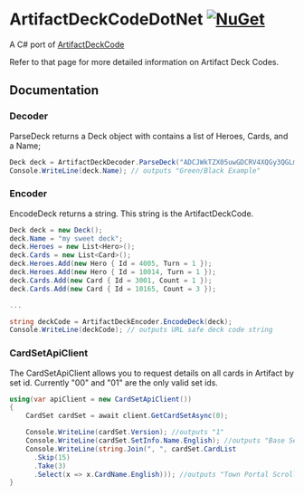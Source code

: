 # ArtifactDeckCodeDotNet [![NuGet](https://buildstats.info/nuget/ArtifactDeckCodeDotNet)](https://www.nuget.org/packages/ArtifactDeckCodeDotNet)
A C# port of [ArtifactDeckCode](https://github.com/ValveSoftware/ArtifactDeckCode)

Refer to that page for more detailed information on Artifact Deck Codes.
## Documentation
### Decoder
ParseDeck returns a Deck object with contains a list of Heroes, Cards, and a Name;
```csharp
Deck deck = ArtifactDeckDecoder.ParseDeck("ADCJWkTZX05uwGDCRV4XQGy3QGLmqUBg4GQJgGLGgO7AaABR3JlZW4vQmxhY2sgRXhhbXBsZQ__");
Console.WriteLine(deck.Name); // outputs "Green/Black Example"
```
### Encoder
EncodeDeck returns a string. This string is the ArtifactDeckCode.
```csharp
Deck deck = new Deck();
deck.Name = "my sweet deck";
deck.Heroes = new List<Hero>();
deck.Cards = new List<Card>();
deck.Heroes.Add(new Hero { Id = 4005, Turn = 1 });
deck.Heroes.Add(new Hero { Id = 10014, Turn = 1 });
deck.Cards.Add(new Card { Id = 3001, Count = 1 });
deck.Cards.Add(new Card { Id = 10165, Count = 3 });

...

string deckCode = ArtifactDeckEncoder.EncodeDeck(deck);
Console.WriteLine(deckCode); // outputs URL safe deck code string
```
### CardSetApiClient
The CardSetApiClient allows you to request details on all cards in Artifact by set id. Currently "00" and "01" are the only valid set ids.
```csharp
using(var apiClient = new CardSetApiClient())
{
    CardSet cardSet = await client.GetCardSetAsync(0);

    Console.WriteLine(cardSet.Version); //outputs "1"
    Console.WriteLine(cardSet.SetInfo.Name.English); //outputs "Base Set"
    Console.WriteLine(string.Join(", ", cardSet.CardList
      .Skip(15)
      .Take(3)
      .Select(x => x.CardName.English))); //outputs "Town Portal Scroll, Fahrvhan the Dreamer, Pack Leadership"
}
```
